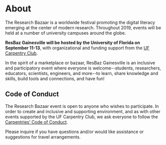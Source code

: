 # About

The Research Bazaar is a worldwide festival promoting the digital literacy emerging at the center of modern research. Throughout 2019, events will be held at a number of university campuses around the globe.

<b>ResBaz Gainesville will be hosted by the University of Florida on September 11-13</b>, with organizational and funding support from the [UF Carpentry Club](https://uf-carpentry.org).

In the spirit of a marketplace or bazaar, ResBaz Gainesville is an inclusive and participatory event where everyone is welcome--students, researchers, educators, scientists, engineers, and more--to learn, share knowledge and skills, build tools and connections, and have fun!

## Code of Conduct
The Research Bazaar event is open to anyone who wishes to participate. In order to create and inclusive and supporting environment, and as with other events supported by the UF Carpentry Club, we ask everyone to follow the [Carpentries’ Code of Conduct](https://docs.carpentries.org/topic_folders/policies/code-of-conduct.html).

Please inquire if you have questions and/or would like assistance or suggestions for travel arrangements.